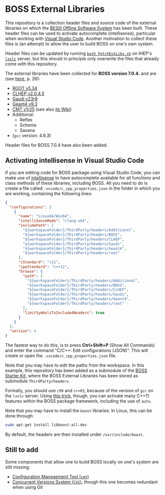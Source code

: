 # BOSS External Libraries

This repository is a collection header files and source code of the external libraries on which the [BESIII Offline Software System](https://besiii.gitbook.io/boss/tutorials/getting-started/intro) has been built. These header files can be used to activate autocomplete (intellisense), particular when working with [Visual Studio Code](https://code.visualstudio.com/). Another motivation to collect these files is (an attempt) to allow the user to build BOSS on one's own system.

Header files can be updated by running [`bash FetchExtLibs.sh`](FetchExtLibs.sh) on IHEP's [`lxslc`](https://besiii.gitbook.io/boss/tutorials/getting-started/server) server, but this should in principle only overwrite the files that already come with this repository.

The external libraries have been collected for **BOSS version 7.0.4.** and are (see [here](https://indico.ihep.ac.cn/event/8569/session/1/contribution/90/material/slides/1.pdf), p. 26):

- [ROOT v5.34](https://root.cern.ch/content/release-53434)
- [CLHEP v2.0.4.5](https://gitlab.cern.ch/CLHEP/CLHEP/tree/91a7f70af08cc371cd303be82951fae0a5364ea1)
- [Gaudi v23r9](https://gitlab.cern.ch/gaudi/Gaudi/tree/dd3b5243ca46915da72d26e46554cd1e5e20710e)
- [Geant4 v9.3](https://gitlab.cern.ch/geant4/geant4/tree/74cad5e589f2f0ce98503e2246afb07c62ffbff0)
- [CMT v1r25](http://www.cmtsite.net/download.html) (see also [its Wiki](https://trac.lal.in2p3.fr/CMT/wiki))
- Additional:
  - Reflex
  - Schema
  - Saxana
- (`gcc` version: 4.6.3)

Header files for BOSS 7.0.4 have also been added.

## Activating intellisense in Visual Studio Code

If you are editing code for BOSS package using Visual Studio Code, you can make use of [intellisense](https://code.visualstudio.com/docs/editor/intellisense) to have autocomplete available for all functions and class methods of these libraries, including BOSS. All you need to do is create a file called `.vscode/c_cpp_properties.json` in the folder in which you are working, containing the following lines:

```json
{
  "configurations": [
    {
      "name": "Linux64/Win64",
      "intelliSenseMode": "clang-x64",
      "includePath": [
        "${workspaceFolder}/ThirdParty/headers/Additional",
        "${workspaceFolder}/ThirdParty/headers/BOSS",
        "${workspaceFolder}/ThirdParty/headers/CLHEP",
        "${workspaceFolder}/ThirdParty/headers/Gaudi",
        "${workspaceFolder}/ThirdParty/headers/Geant4",
        "${workspaceFolder}/ThirdParty/headers/root"
      ],
      "cStandard": "c11",
      "cppStandard": "c++11",
      "browse": {
        "path": [
          "${workspaceFolder}/ThirdParty/headers/Additional",
          "${workspaceFolder}/ThirdParty/headers/BOSS",
          "${workspaceFolder}/ThirdParty/headers/CLHEP",
          "${workspaceFolder}/ThirdParty/headers/Gaudi",
          "${workspaceFolder}/ThirdParty/headers/Geant4",
          "${workspaceFolder}/ThirdParty/headers/root"
        ],
        "limitSymbolsToIncludedHeaders": true
      }
    }
  ],
  "version": 4
}
```

The fastest way to do this, is to press **Ctrl+Shift+P** (Show All Commands) and enter the command "C/C++: Edit configurations (JSON)". This will create or open the `.vscode/c_cpp_properties.json` file.

Note that you may have to edit the paths from the workspace. In this example, this repository has been added as a submodule of the [BOSS Starter Kit](https://github.com/redeboer/BOSS_StarterKit), where the BOSS External Libraries has been stored as submodule `ThirdParty/headers`.

Formally, you should use `c99` and `c++03`, because of the version of `gcc` on the `lxslc` server. Using [this trick](https://github.com/redeboer/BOSS_Tutorials/tree/master/Cpp11Support/Cpp11Support-00-00-00), though, you can activate many C++11 features within the BOSS package framework, including the use of `auto`.

Note that you may have to install the `boost` libraries. In Linux, this can be done through:

```bash
sudo apt-get install libboost-all-dev
```

By default, the headers are then installed under `/usr/include/boost`.

## Still to add

Some components that allow one to build BOSS locally on one's system are still missing:

- [Configuration Management Tool (`cmt`)](https://app.gitbook.com/@besiii/s/boss/tutorials/getting-started/intro#configuration-management-tool-cmt)
- [Concurrent Versions System (`CVS`)](http://polywww.in2p3.fr/activites/physique/glast/workbook/pages/softwareOverview/cvsBasics.htm), though this one becomes redundant when using Git
